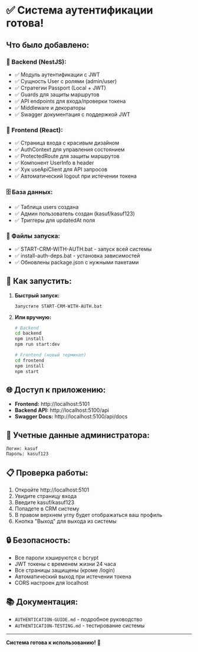 # ✅ Система аутентификации готова!

## Что было добавлено:

### 🔧 Backend (NestJS):
- ✅ Модуль аутентификации с JWT
- ✅ Сущность User с ролями (admin/user)  
- ✅ Стратегии Passport (Local + JWT)
- ✅ Guards для защиты маршрутов
- ✅ API endpoints для входа/проверки токена
- ✅ Middleware и декораторы
- ✅ Swagger документация с поддержкой JWT

### 🎨 Frontend (React):
- ✅ Страница входа с красивым дизайном
- ✅ AuthContext для управления состоянием
- ✅ ProtectedRoute для защиты маршрутов
- ✅ Компонент UserInfo в header
- ✅ Хук useApiClient для API запросов
- ✅ Автоматический logout при истечении токена

### 🗄️ База данных:
- ✅ Таблица users создана
- ✅ Админ пользователь создан (kasuf/kasuf123)
- ✅ Триггеры для updatedAt поля

### 📁 Файлы запуска:
- ✅ START-CRM-WITH-AUTH.bat - запуск всей системы
- ✅ install-auth-deps.bat - установка зависимостей
- ✅ Обновлены package.json с нужными пакетами

## 🚀 Как запустить:

1. **Быстрый запуск:**
   ```
   Запустите START-CRM-WITH-AUTH.bat
   ```

2. **Или вручную:**
   ```bash
   # Backend
   cd backend
   npm install
   npm run start:dev
   
   # Frontend (новый терминал)
   cd frontend  
   npm install
   npm start
   ```

## 🌐 Доступ к приложению:

- **Frontend:** http://localhost:5101
- **Backend API:** http://localhost:5100/api
- **Swagger Docs:** http://localhost:5100/api/docs

## 🔑 Учетные данные администратора:

```
Логин: kasuf
Пароль: kasuf123
```

## 📋 Проверка работы:

1. Откройте http://localhost:5101
2. Увидите страницу входа
3. Введите kasuf/kasuf123
4. Попадете в CRM систему
5. В правом верхнем углу будет отображаться ваш профиль
6. Кнопка "Выход" для выхода из системы

## 🔒 Безопасность:

- Все пароли хэшируются с bcrypt
- JWT токены с временем жизни 24 часа
- Все страницы защищены (кроме /login)
- Автоматический выход при истечении токена
- CORS настроен для localhost

## 📚 Документация:

- `AUTHENTICATION-GUIDE.md` - подробное руководство
- `AUTHENTICATION-TESTING.md` - тестирование системы

---

**Система готова к использованию!** 🎉
